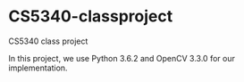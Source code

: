 # CS5340-classproject
CS5340 class project

In this project, we use Python 3.6.2 and OpenCV 3.3.0 for our implementation.